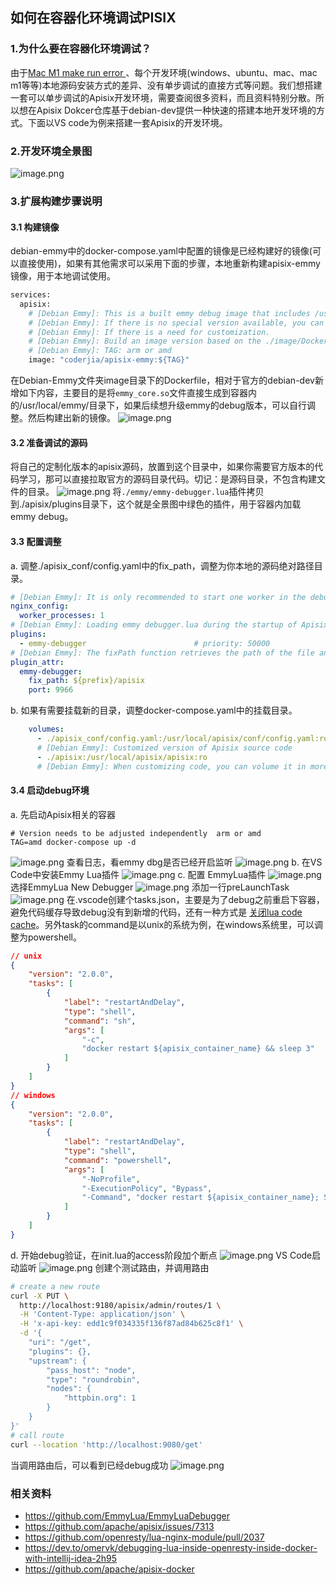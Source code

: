 ## 如何在容器化环境调试PISIX
### 1.为什么要在容器化环境调试？
由于[Mac M1 make run error ](https://github.com/apache/apisix/issues/7313)、每个开发环境(windows、ubuntu、mac、mac m1等等)本地源码安装方式的差异、没有单步调试的直接方式等问题。我们想搭建一套可以单步调试的Apisix开发环境，需要查阅很多资料，而且资料特别分散。所以想在Apisix Dokcer仓库基于debian-dev提供一种快速的搭建本地开发环境的方式。下面以VS code为例来搭建一套Apisix的开发环境。
### 2.开发环境全景图
![image.png](https://p6-juejin.byteimg.com/tos-cn-i-k3u1fbpfcp/e1115731c7bd44b8ab800c96de5a6ed2~tplv-k3u1fbpfcp-jj-mark:0:0:0:0:q75.image#?w=2166&h=902&e=png&b=fefcfc)
### 3.扩展构建步骤说明
#### 3.1 构建镜像
debian-emmy中的docker-compose.yaml中配置的镜像是已经构建好的镜像(可以直接使用)，如果有其他需求可以采用下面的步骤，本地重新构建apisix-emmy镜像，用于本地调试使用。
```dockerfile
services:
  apisix:
    # [Debian Emmy]: This is a built emmy debug image that includes /usr/local/emmy.so. 
    # [Debian Emmy]: If there is no special version available, you can use this version directly.
    # [Debian Emmy]: If there is a need for customization.
    # [Debian Emmy]: Build an image version based on the ./image/Dockerfile
    # [Debian Emmy]: TAG: arm or amd
    image: "coderjia/apisix-emmy:${TAG}"
```
在Debian-Emmy文件夹image目录下的Dockerfile，相对于官方的debian-dev新增如下内容，主要目的是将`emmy_core.so`文件直接生成到容器内的/usr/local/emmy/目录下，如果后续想升级emmy的debug版本，可以自行调整。然后构建出新的镜像。
![image.png](https://p1-juejin.byteimg.com/tos-cn-i-k3u1fbpfcp/28c1e09877af422bac9a22d8697711ae~tplv-k3u1fbpfcp-jj-mark:0:0:0:0:q75.image#?w=1712&h=1728&e=png&b=101216)
#### 3.2 准备调试的源码
将自己的定制化版本的apisix源码，放置到这个目录中，如果你需要官方版本的代码学习，那可以直接拉取官方的源码目录代码。切记：是源码目录，不包含构建文件的目录。
![image.png](https://p6-juejin.byteimg.com/tos-cn-i-k3u1fbpfcp/86386ba88ef8455cb178f57d87a31dd4~tplv-k3u1fbpfcp-jj-mark:0:0:0:0:q75.image#?w=952&h=334&e=png&b=04080c)
将`./emmy/emmy-debugger.lua`插件拷贝到./apisix/plugins目录下，这个就是全景图中绿色的插件，用于容器内加载emmy debug。
#### 3.3 配置调整
a. 调整./apisix_conf/config.yaml中的fix_path，调整为你本地的源码绝对路径目录。
```yaml
# [Debian Emmy]: It is only recommended to start one worker in the debug environment.
nginx_config:
  worker_processes: 1
# [Debian Emmy]: Loading emmy debugger.lua during the startup of Apisix is the key to emmy dbg listening and hooking(fix path).
plugins:
  - emmy-debugger                        # priority: 50000
# [Debian Emmy]: The fixPath function retrieves the path of the file and "fixes" it to the path expected by VS Code.
plugin_attr:
  emmy-debugger:
    fix_path: ${prefix}/apisix
    port: 9966
```
b. 如果有需要挂载新的目录，调整docker-compose.yaml中的挂载目录。
```yaml
    volumes:
      - ./apisix_conf/config.yaml:/usr/local/apisix/conf/config.yaml:ro
      # [Debian Emmy]: Customized version of Apisix source code
      - ./apisix:/usr/local/apisix/apisix:ro
      # [Debian Emmy]: When customizing code, you can volume it in more directories.
```
#### 3.4 启动debug环境
a. 先启动Apisix相关的容器
```docker
# Version needs to be adjusted independently  arm or amd
TAG=amd docker-compose up -d
```
![image.png](https://p9-juejin.byteimg.com/tos-cn-i-k3u1fbpfcp/bed6ce4af3cb4959bc9f8227924bd8e1~tplv-k3u1fbpfcp-jj-mark:0:0:0:0:q75.image#?w=1922&h=218&e=png&b=01050b)
查看日志，看emmy dbg是否已经开启监听
![image.png](https://p9-juejin.byteimg.com/tos-cn-i-k3u1fbpfcp/6b2033beef334e42b7487efad259af5b~tplv-k3u1fbpfcp-jj-mark:0:0:0:0:q75.image#?w=1532&h=486&e=png&b=01050c)
b. 在VS Code中安装Emmy Lua插件
![image.png](https://p3-juejin.byteimg.com/tos-cn-i-k3u1fbpfcp/92383875ad134b2ebb64b492b60656d1~tplv-k3u1fbpfcp-jj-mark:0:0:0:0:q75.image#?w=950&h=150&e=png&b=0e1217)
c. 配置 EmmyLua插件
![image.png](https://p6-juejin.byteimg.com/tos-cn-i-k3u1fbpfcp/d91eff32757740ccb81e53406cf4e01e~tplv-k3u1fbpfcp-jj-mark:0:0:0:0:q75.image#?w=1044&h=488&e=png&b=04080c)
选择EmmyLua New Debugger
![image.png](https://p1-juejin.byteimg.com/tos-cn-i-k3u1fbpfcp/4b9e771a07b54ef5bd3a9776a2307d75~tplv-k3u1fbpfcp-jj-mark:0:0:0:0:q75.image#?w=1214&h=654&e=png&b=15181e)
添加一行preLaunchTask
![image.png](https://p9-juejin.byteimg.com/tos-cn-i-k3u1fbpfcp/f9633a9c201644b5a29aa17bf3cfa0a0~tplv-k3u1fbpfcp-jj-mark:0:0:0:0:q75.image#?w=1914&h=766&e=png&b=13151a)
在.vscode创建个tasks.json，主要是为了debug之前重启下容器，避免代码缓存导致debug没有到新增的代码，还有一种方式是 [关闭lua code cache](https://openresty-reference.readthedocs.io/en/latest/Directives/#lua_code_cache)。另外task的command是以unix的系统为例，在windows系统里，可以调整为powershell。
```json
// unix
{
    "version": "2.0.0",
    "tasks": [
        {
            "label": "restartAndDelay",
            "type": "shell",
            "command": "sh",
            "args": [
                "-c",
                "docker restart ${apisix_container_name} && sleep 3"
            ]
        }
    ]
}
// windows
{
    "version": "2.0.0",
    "tasks": [
        {
            "label": "restartAndDelay",
            "type": "shell",
            "command": "powershell",
            "args": [
                "-NoProfile",
                "-ExecutionPolicy", "Bypass",
                "-Command", "docker restart ${apisix_container_name}; Start-Sleep -Seconds 3"
            ]
        }
    ]
}
```
d. 开始debug验证，在init.lua的access阶段加个断点
![image.png](https://p6-juejin.byteimg.com/tos-cn-i-k3u1fbpfcp/3fc6f3be29814e019d18a3f669b3f7d8~tplv-k3u1fbpfcp-jj-mark:0:0:0:0:q75.image#?w=2626&h=1558&e=png&b=121418)
VS Code启动监听
![image.png](https://p9-juejin.byteimg.com/tos-cn-i-k3u1fbpfcp/04233b16c34d4d8caf235370c70cface~tplv-k3u1fbpfcp-jj-mark:0:0:0:0:q75.image#?w=4090&h=382&e=png&b=191c21)
创建个测试路由，并调用路由
```sh
# create a new route
curl -X PUT \
  http://localhost:9180/apisix/admin/routes/1 \
  -H 'Content-Type: application/json' \
  -H 'x-api-key: edd1c9f034335f136f87ad84b625c8f1' \
  -d '{
    "uri": "/get",
    "plugins": {},
    "upstream": {
        "pass_host": "node",
        "type": "roundrobin",
        "nodes": {
            "httpbin.org": 1
        }
    }
}'
# call route
curl --location 'http://localhost:9080/get'
```
当调用路由后，可以看到已经debug成功
![image.png](https://p1-juejin.byteimg.com/tos-cn-i-k3u1fbpfcp/5f526712d16c40068b189dda49feb910~tplv-k3u1fbpfcp-jj-mark:0:0:0:0:q75.image#?w=4476&h=1712&e=png&b=16191e)
### 相关资料
- https://github.com/EmmyLua/EmmyLuaDebugger
- https://github.com/apache/apisix/issues/7313
- https://github.com/openresty/lua-nginx-module/pull/2037
- https://dev.to/omervk/debugging-lua-inside-openresty-inside-docker-with-intellij-idea-2h95
- https://github.com/apache/apisix-docker
